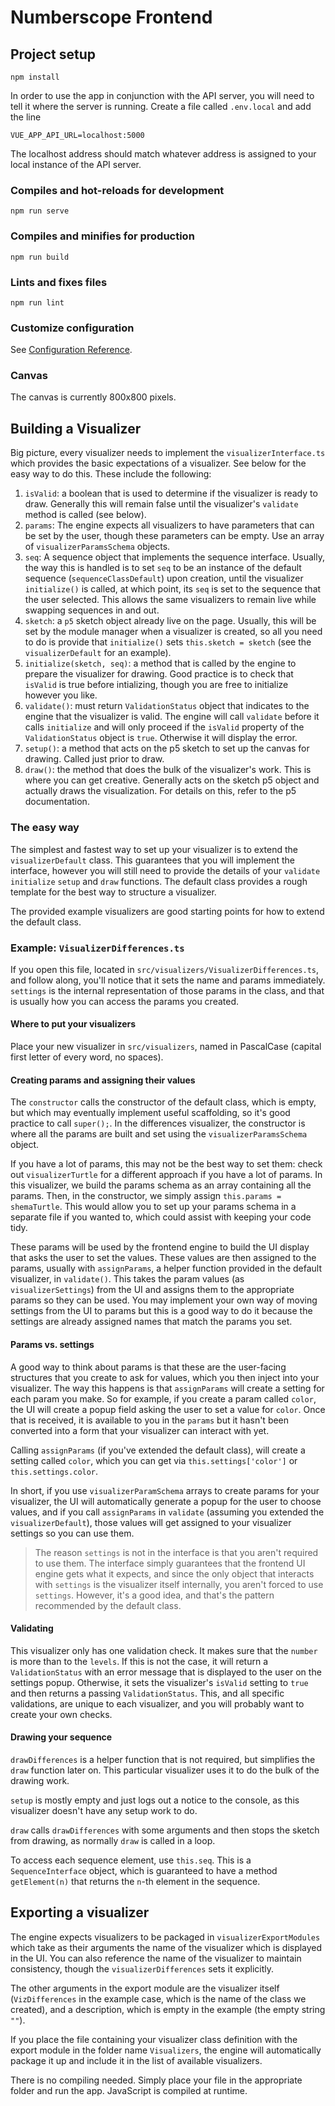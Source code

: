 # Numberscope Frontend

## Project setup

```
npm install
```

In order to use the app in conjunction with the API server, you will need to
tell it where the server is running. Create a file called `.env.local` and add
the line

```
VUE_APP_API_URL=localhost:5000
```

The localhost address should match whatever address is assigned to your local
instance of the API server.

### Compiles and hot-reloads for development

```
npm run serve
```

### Compiles and minifies for production

```
npm run build
```

### Lints and fixes files

```
npm run lint
```

### Customize configuration

See [Configuration Reference](https://cli.vuejs.org/config/).

### Canvas

The canvas is currently 800x800 pixels.

## Building a Visualizer

Big picture, every visualizer needs to implement the `visualizerInterface.ts`
which provides the basic expectations of a visualizer. See below for the easy
way to do this. These include the following:

1. `isValid`: a boolean that is used to determine if the visualizer is ready to
   draw. Generally this will remain false until the visualizer's `validate`
   method is called (see below).
2. `params`: The engine expects all visualizers to have parameters that can be
   set by the user, though these parameters can be empty. Use an array of
   `visualizerParamsSchema` objects.
3. `seq`: A sequence object that implements the sequence interface. Usually, the
   way this is handled is to set `seq` to be an instance of the default sequence
   (`sequenceClassDefault`) upon creation, until the visualizer `initialize()`
   is called, at which point, its `seq` is set to the sequence that the user
   selected. This allows the same visualizers to remain live while swapping
   sequences in and out.
4. `sketch`: a `p5` sketch object already live on the page. Usually, this will
   be set by the module manager when a visualizer is created, so all you need to
   do is provide that `initialize()` sets `this.sketch = sketch` (see the
   `visualizerDefault` for an example).
5. `initialize(sketch, seq)`: a method that is called by the engine to prepare
   the visualizer for drawing. Good practice is to check that `isValid` is true
   before intializing, though you are free to initialize however you like.
6. `validate()`: must return `ValidationStatus` object that indicates to the
   engine that the visualizer is valid. The engine will call `validate` before
   it calls `initialize` and will only proceed if the `isValid` property of the
   `ValidationStatus` object is `true`. Otherwise it will display the error.
7. `setup()`: a method that acts on the p5 sketch to set up the canvas for
   drawing. Called just prior to draw.
8. `draw()`: the method that does the bulk of the visualizer's work. This is
   where you can get creative. Generally acts on the sketch p5 object and
   actually draws the visualization. For details on this, refer to the p5
   documentation.

### The easy way

The simplest and fastest way to set up your visualizer is to extend the
`visualizerDefault` class. This guarantees that you will implement the
interface, however you will still need to provide the details of your `validate`
`initialize` `setup` and `draw` functions. The default class provides a rough
template for the best way to structure a visualizer.

The provided example visualizers are good starting points for how to extend the
default class.

### Example: `VisualizerDifferences.ts`

If you open this file, located in `src/visualizers/VisualizerDifferences.ts`,
and follow along, you'll notice that it sets the name and params immediately.
`settings` is the internal representation of those params in the class, and that
is usually how you can access the params you created.

#### Where to put your visualizers

Place your new visualizer in `src/visualizers`, named in PascalCase (capital
first letter of every word, no spaces).

#### Creating params and assigning their values

The `constructor` calls the constructor of the default class, which is empty,
but which may eventually implement useful scaffolding, so it's good practice to
call `super();`. In the differences visualizer, the constructor is where all the
params are built and set using the `visualizerParamsSchema` object.

If you have a lot of params, this may not be the best way to set them: check out
`visualizerTurtle` for a different approach if you have a lot of params. In this
visualizer, we build the params schema as an array containing all the params.
Then, in the constructor, we simply assign `this.params = shemaTurtle`. This
would allow you to set up your params schema in a separate file if you wanted
to, which could assist with keeping your code tidy.

These params will be used by the frontend engine to build the UI display that
asks the user to set the values. These values are then assigned to the params,
usually with `assignParams`, a helper function provided in the default
visualizer, in `validate()`. This takes the param values (as
`visualizerSettings`) from the UI and assigns them to the appropriate params so
they can be used. You may implement your own way of moving settings from the UI
to params but this is a good way to do it because the settings are already
assigned names that match the params you set.

#### Params vs. settings

A good way to think about params is that these are the user-facing structures
that you create to ask for values, which you then inject into your visualizer.
The way this happens is that `assignParams` will create a setting for each param
you make. So for example, if you create a param called `color`, the UI will
create a popup field asking the user to set a value for `color`. Once that is
received, it is available to you in the `params` but it hasn't been converted
into a form that your visualizer can interact with yet.

Calling `assignParams` (if you've extended the default class), will create a
setting called `color`, which you can get via `this.settings['color']` or
`this.settings.color`.

In short, if you use `visualizerParamSchema` arrays to create params for your
visualizer, the UI will automatically generate a popup for the user to choose
values, and if you call `assignParams` in `validate` (assuming you extended the
`visualizerDefault`), those values will get assigned to your visualizer settings
so you can use them.

> The reason `settings` is not in the interface is that you aren't required to
> use them. The interface simply guarantees that the frontend UI engine gets
> what it expects, and since the only object that interacts with `settings` is
> the visualizer itself internally, you aren't forced to use `settings`.
> However, it's a good idea, and that's the pattern recommended by the default
> class.

#### Validating

 This visualizer only has one validation check. It makes sure that the `number`
 is more than to the `levels`. If this is not the case, it will return a
 `ValidationStatus` with an error message that is displayed to the user on the
 settings popup. Otherwise, it sets the visualizer's `isValid` setting to `true`
 and then returns a passing `ValidationStatus`. This, and all specific
 validations, are unique to each visualizer, and you will probably want to
 create your own checks.

#### Drawing your sequence

`drawDifferences` is a helper function that is not required, but simplifies the
`draw` function later on. This particular visualizer uses it to do the bulk of
the drawing work.

`setup` is mostly empty and just logs out a notice to the console, as this
visualizer doesn't have any setup work to do.

`draw` calls `drawDifferences` with some arguments and then stops the sketch
from drawing, as normally `draw` is called in a loop.

To access each sequence element, use `this.seq`. This is a `SequenceInterface`
object, which is guaranteed to have a method `getElement(n)` that returns the
`n`-th element in the sequence.

## Exporting a visualizer

The engine expects visualizers to be packaged in `visualizerExportModules` which
take as their arguments the name of the visualizer which is displayed in the UI.
You can also reference the name of the visualizer to maintain consistency,
though the `visualizerDifferences` sets it explicitly.

The other arguments in the export module are the visualizer itself
(`VizDifferences` in the example case, which is the name of the class we
created), and a description, which is empty in the example (the empty string
`""`).

If you place the file containing your visualizer class definition with the
export module in the folder name `Visualizers`, the engine will automatically
package it up and include it in the list of available visualizers.

There is no compiling needed. Simply place your file in the appropriate folder
and run the app. JavaScript is compiled at runtime.
